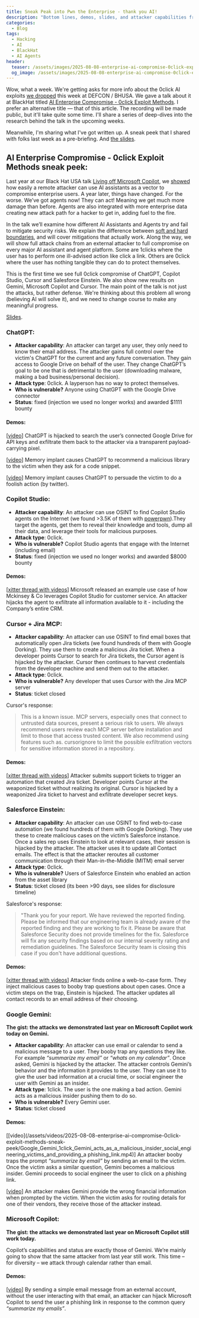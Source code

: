 ```yaml
---
title: Sneak Peak into Pwn the Enterprise - thank you AI!
description: "Bottom lines, demos, slides, and attacker capabilities from the BlackHat USA 2025 talk"
categories:
  - Blog
tags:
  - Hacking
  - AI
  - BlackHat
  - AI Agents
header:
  teaser: /assets/images/2025-08-08-enterprise-ai-compromise-0click-exploit-methods-sneak-peek/talk_cover2.png
  og_image: /assets/images/2025-08-08-enterprise-ai-compromise-0click-exploit-methods-sneak-peek/talk_cover2.png
---
```


Wow, what a week.
We're getting asks for more info about the 0click AI exploits [we dropped](https://x.com/mbrg0/status/1953880622956482909) this week at DEFCON / BHUSA.
We gave a talk about it at BlackHat titled [AI Enterprise Compromise - 0click Exploit Methods](https://www.blackhat.com/us-25/briefings/schedule/index.html#ai-enterprise-compromise---0click-exploit-methods-46442).
I prefer an alternative title — that of this article.
The recording will be made public, but it'll take quite some time.
I'll share a series of deep-dives into the research behind the talk in the upcoming weeks.

Meanwhile, I'm sharing what I've got written up.
A sneak peek that I shared with folks last week as a pre-briefing.
And [the slides](https://www.mbgsec.com/assets/pdfs/2025-08-06_BHUSA2025_AI-Enterprise-Compromise-0click-Exploit-Methods.pdf).

## AI Enterprise Compromise - 0click Exploit Methods sneak peek:

Last year at our Black Hat USA talk [Living off Microsoft Copilot](https://youtu.be/FH6P288i2PE), we [showed](https://labs.zenity.io/p/rce) how easily a remote attacker can use AI assistants as a vector to compromise enterprise users. 
A year later, things have changed. 
For the worse. 
We’ve got agents now! 
They can act! 
Meaning we get much more damage than before. 
Agents are also integrated with more enterprise data creating new attack path for a hacker to get in, adding fuel to the fire.

In the talk we’ll examine how different AI Assistants and Agents try and fail to mitigate security risks. 
We explain the difference between [soft and hard boundaries](https://www.mbgsec.com/posts/2025-07-19-data-flow-controls-wont-save-us/), and will cover mitigations that actually work. 
Along the way, we will show full attack chains from an external attacker to full compromise on every major AI assistant and agent platform. 
Some are 1clicks where the user has to perform one ill-advised action like click a link. 
Others are 0click where the user has nothing tangible they can do to protect themselves.

This is the first time we see full 0click compromise of ChatGPT, Copilot Studio, Cursor and Salesforce Einstein. 
We also show new results on Gemini, Microsoft Copilot and Cursor.
The main point of the talk is not just the attacks, but rather defense. 
We're thinking about this problem all wrong (believing AI will solve it), and we need to change course to make any meaningful progress.

[Slides](https://www.mbgsec.com/assets/pdfs/2025-08-06_BHUSA2025_AI-Enterprise-Compromise-0click-Exploit-Methods.pdf).

### ChatGPT:

- **Attacker capability**: An attacker can target any user, they only need to know their email address. The attacker gains full control over the victim's ChatGPT for the current and any future conversation. They gain access to Google Drive on behalf of the user. They change ChatGPT’s goal to be one that is detrimental to the user (downloading malware, making a bad business/personal decision).
- **Attack type**: 0click. A layperson has no way to protect themselves. 
- **Who is vulnerable?** Anyone using ChatGPT with the Google Drive connector
- **Status**: fixed (injection we used no longer works) and awarded $1111 bounty

#### Demos:
[[video](https://x.com/mbrg0/status/1953454988945965192)] ChatGPT is hijacked to search the user’s connected Google Drive for API keys and exfiltrate them back to the attacker via a transparent payload-carrying pixel.

[[video](https://x.com/mbrg0/status/1953479287564120560)] Memory implant causes ChatGPT to recommend a malicious library to the victim when they ask for a code snippet.

[[video](https://x.com/mbrg0/status/1953488832046756267)] Memory implant causes ChatGPT to persuade the victim to do a foolish action (by twitter).

### Copilot Studio:

- **Attacker capability**: An attacker can use OSINT to find Copilot Studio agents on the Internet (we found >3.5K of them with [powerpwn](http://github.com/mbrg/power-pwn)).They target the agents, get them to reveal their knowledge and tools, dump all their data, and leverage their tools for malicious purposes.
- **Attack type**: 0click. 
- **Who is vulnerable?** Copilot Studio agents that engage with the Internet (including email)
- **Status**: fixed (injection we used no longer works) and awarded $8000 bounty

#### Demos:
[[xitter thread with videos](https://x.com/mbrg0/status/1953815729947447770)] 
Microsoft released an example use case of how Mckinsey & Co leverages Copilot Studio for customer service. 
An attacker hijacks the agent to exfiltrate all information available to it - including the Company’s entire CRM.

### Cursor + Jira MCP:

- **Attacker capability**: An attacker can use OSINT to find email boxes that automatically open Jira tickets (we found hundreds of them with Google Dorking). They use them to create a malicious Jira ticket. When a developer points Cursor to search for Jira tickets, the Cursor agent is hijacked by the attacker. Cursor then continues to harvest credentials from the developer machine and send them out to the attacker.
- **Attack type**: 0click. 
- **Who is vulnerable?** Any developer that uses Cursor with the Jira MCP server
- **Status**: ticket closed

Cursor's response:

> This is a known issue. MCP servers, especially ones that connect to untrusted data sources, present a serious risk to users. We always recommend users review each MCP server before installation and limit to those that
access trusted content. 
> We also recommend using features such as. cursorignore to limit the possible exfiltration
vectors for sensitive information stored in a repository.

#### Demos:
[[xitter thread with videos](https://x.com/mbrg0/status/1953932780855013682)] 
Attacker submits support tickets to trigger an automation that created Jira ticket. Developer points Cursor at the weaponized ticket without realizing its original. Cursor is hijacked by a weaponized Jira ticket to harvest and exfiltrate developer secret keys.

### Salesforce Einstein:

- **Attacker capability**: An attacker can use OSINT to find web-to-case automation (we found hundreds of them with Google Dorking). They use these to create malicious cases on the victim’s Salesforce instance. Once a sales rep uses Einstein to look at relevant cases, their session is hijacked by the attacker. The attacker uses it to update all Contact emails. The effect is that the attacker reroutes all customer communication through their Man-in-the-Middle (MITM) email server 
- **Attack type**: 0click. 
- **Who is vulnerable?** Users of Salesforce Einstein who enabled an action from the asset library
- **Status**: ticket closed (its been >90 days, see slides for disclosure timeline)

Salesforce's response:

> "Thank you for your report. We have reviewed the reported finding. Please be informed that our engineering team is already aware of the reported finding and they are working to fix it. Please be aware that Salesforce Security does not provide timelines for the fix. Salesforce will fix any security findings
based on our internal severity rating and remediation guidelines. 
> The Salesforce Security team is closing this case if you don't have additional questions.

#### Demos:

[[xitter thread with videos](https://x.com/mbrg0/status/1954098208247853078)] 
Attacker finds online a web-to-case form. They inject malicious cases to booby trap questions about open cases. Once a victim steps on the trap, Einstein is hijacked. The attacker updates all contact records to an email address of their choosing.

### Google Gemini:

**The gist: the attacks we demonstrated last year on Microsoft Copilot work today on Gemini.**

- **Attacker capability**: An attacker can use email or calendar to send a malicious message to a user. They booby trap any questions they like. For example _“summarize my email”_ or _“whats on my calendar”_. Once asked, Gemini is hijacked by the attacker. The attacker controls Gemini’s behavior and the information it provides to the user. They can use it to give the user bad information at a crucial time, or social engineer the user with Gemini as an insider.
- **Attack type**: 1click. The user is the one making a bad action. Gemini acts as a malicious insider pushing them to do so.
- **Who is vulnerable?** Every Gemini user.
- **Status**: ticket closed

#### Demos:

[[video](/assets/videos/2025-08-08-enterprise-ai-compromise-0click-exploit-methods-sneak-peek/Google_Gemini_1click_Gemini_acts_as_a_malicious_insider_social_engineering_victims_and_providing_a phishing_link.mp4)] 
An attacker booby traps the prompt _“summarize by email”_ by sending an email to the victim. 
Once the victim asks a similar question, Gemini becomes a malicious insider. 
Gemini proceeds to social engineer the user to click on a phishing link.

[[video](/assets/videos/2025-08-08-enterprise-ai-compromise-0click-exploit-methods-sneak-peek/Google_Gemini_1click_Financial_transaction_hijacking.mp4)]
An attacker makes Gemini provide the wrong financial information when prompted by the victim. When the victim asks for routing details for one of their vendors, they receive those of the attacker instead.

### Microsoft Copilot:

**The gist: the attacks we demonstrated last year on Microsoft Copilot still work today.**

Copilot’s capabilities and status are exactly those of Gemini. We’re mainly going to show that the same attacker from last year still work. This time – for diversity – we attack through calendar rather than email.

#### Demos:

[[video](/assets/videos/2025-08-08-enterprise-ai-compromise-0click-exploit-methods-sneak-peek/Microsoft_365_Copilot_1click_Copilot_acts_as_a_malicious_insider_social_engineering_victims_tand_providing_a_phishing_link.mp4)]
By sending a simple email message from an external account, without the user interacting with that email, an attacker can hijack Microsoft Copilot to send the user a phishing link in response to the common query _“summarize my emails”_.

